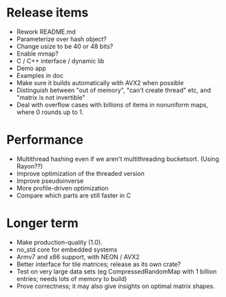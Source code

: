 # Release items

* Rework README.md
* Parameterize over hash object?
* Change usize to be 40 or 48 bits?
* Enable mmap?
* C / C++ interface / dynamic lib
* Demo app
* Examples in doc
* Make sure it builds automatically with AVX2 when possible
* Distinguish between "out of memory", "can't create thread" etc, and "matrix is not invertible"
* Deal with overflow cases with billions of items in nonuniform maps, where 0 rounds up to 1.

# Performance

* Multithread hashing even if we aren't multithreading bucketsort.  (Using Rayon??)
* Improve optimization of the threaded version
* Improve pseudoinverse
* More profile-driven optimization
* Compare which parts are still faster in C

# Longer term

* Make production-quality (1.0).
* no_std core for embedded systems
* Armv7 and x86 support, with NEON / AVX2
* Better interface for tile matrices; release as its own crate?
* Test on very large data sets (eg CompressedRandomMap with 1 billion entries; needs lots of memory to build)
* Prove correctness; it may also give insights on optimal matrix shapes.

